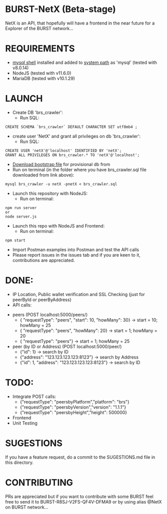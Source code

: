# BURST-NetX (Beta-stage)
NetX is an API, that hopefully will have a frontend in the near future for a Explorer of the BURST network...

# REQUIREMENTS
- [mysql shell](https://dev.mysql.com/downloads/windows/installer/8.0.html) installed and added to [system path](https://www.computerhope.com/issues/ch000549.htm) as 'mysql' (tested with v8.0.14)
- NodeJS (tested with v11.6.0)
- MariaDB (tested with v10.1.29)

# LAUNCH
- Create DB 'brs_crawler':
  - Run SQL:
```
CREATE SCHEMA `brs_crawler` DEFAULT CHARACTER SET utf8mb4 ;
```
- create user 'NetX' and grant all privileges on db 'brs_crawler':
  - Run SQL:
```
CREATE USER 'netX'@'localhost' IDENTIFIED BY 'netX';
GRANT ALL PRIVILEGES ON brs_crawler.* TO 'netX'@'localhost';
```
- [Download bootstrap file](https://drive.google.com/open?id=1xMMO0rq5mDuvj8Y1lHHzXG8RivPzfqEs) for provisional db from 
- Run on terminal (in the folder where you have brs_crawler.sql file downloaded from link above):
```
mysql brs_crawler -u netX -pnetX < brs_crawler.sql
```
- Launch this repository with NodeJS:
  - Run on terminal:
```
npm run server
or
node server.js
```
- Launch this repo with NodeJS and Frontend:
  - Run on terminal:

```
npm start
```

- Import Postman examples into Postman and test the API calls
- Please report issues in the issues tab and if you are keen to it, contributions are appreciated.

# DONE:
- IP Location, Public wallet verification and SSL Checking (just for peerById or peerByAddress)
- API calls:
* peers (POST localhost:5000/peers/)
  - {	"requestType": "peers",	"start": 10,	"howMany": 30}  -> start = 10; howMany = 25
  - {	"requestType": "peers",	"howMany": 20}                -> start = 1; howMany = 20
  - {	"requestType": "peers"}                               -> start = 1; howMany = 25
* peer (by ID or Address) (POST localhost:5000/peer/)
  - {"id": 1}                                               -> search by ID
  - {"address": "123.123.123.123:8123"}                     -> search by Address
  - {"id": 1, "address": "123.123.123.123:8123"}            -> search by ID

# TODO:
- Integrate POST calls:
  - {"requestType": "peersbyPlatform","platform": "brs"}
  - {"requestType": "peersbyVersion","version": "1.1.1"}
  - {"requestType": "peersbyHeight","height": 500000}
- Frontend
- Unit Testing

# SUGESTIONS
If you have a feature request, do a commit to the SUGESTIONS.md file in this directory.

# CONTRIBUTING
PRs are appreciated but if you want to contribute with some BURST feel free to send it to BURST-R8SJ-V2FS-QF4V-DFMA9 or by using alias @NetX on BURST network...
